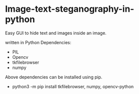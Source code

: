# Image-text-steganography-in-python
Easy GUI to hide text and images inside an image.

written in Python
Dependencies:
* PIL
* Opencv
* tkfilebrowser
* numpy

Above dependencies can be installed using pip.
* python3 -m pip install tkfilebrowser, numpy, opencv-python

